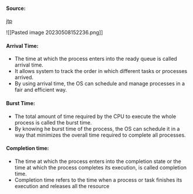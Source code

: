 #### Source:
[jtp](https://www.javatpoint.com/os-various-time-related-to-the-process)

![[Pasted image 20230508152236.png]]


#### Arrival Time:

* The time at which the process enters into the ready queue is called arrival time.
* It allows system to track the order in which different tasks or processes arrived.
* By using arrival time, the OS can schedule and manage processes in a fair and efficient way.

#### Burst Time:

* The total amount of time required by the CPU to execute the whole process is called the burst time.
* By knowing he burst time of the process, the OS can schedule it in a way that minimizes the overall time required to complete all processes.

#### Completion time:

* The time at which the process enters into the completion state or the time at which the process completes its execution, is called completion time.
* Completion time refers to the time when a process or task finishes its execution and releases all the resource